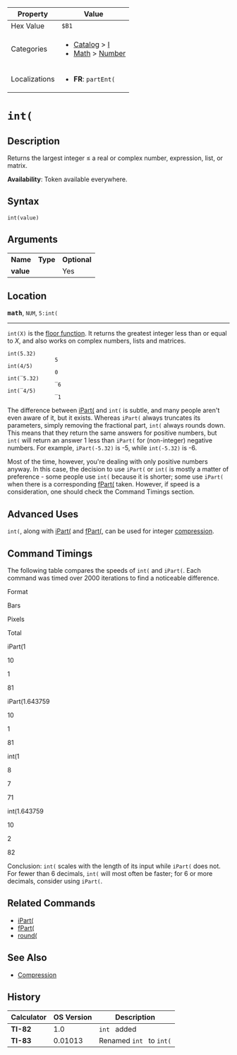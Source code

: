 | Property      | Value |
|---------------|-------|
| Hex Value     | `$B1`|
| Categories    | <ul><li>[Catalog](<../categories/Catalog.md>) > [I](<../categories/Catalog.md#I>)</li><li>[Math](<../categories/Math.md>) > [Number](<../categories/Math.md#Number>)</li></ul> |
| Localizations | <ul><li><b>FR</b>: `partEnt(`</li></ul> |

# `int(`

## Description
Returns the largest integer ≤ a real or complex number, expression, list, or matrix.


<b>Availability</b>: Token available everywhere.

## Syntax
`int(value)`

## Arguments
<table>
<tr><th>Name</th><th>Type</th><th>Optional</th></tr>

<tr><td><b>value</b></td><td></td><td>Yes</td></tr>

</table>

## Location
<tt><kbd><b>math</b></kbd></tt>, `NUM`, `5:int(`
<hr>

`int(X)` is the [floor function](https://mathworld.wolfram.com/FloorFunction.html). It returns the greatest integer less than or equal to _X_, and also works on complex numbers, lists and matrices.

```ti-basic
int(5.32)
               5
int(4/5)
               0
int(‾5.32)
               ‾6
int(‾4/5)
               ‾1
```

The difference between [iPart(](/ipart) and `int(` is subtle, and many people aren't even aware of it, but it exists. Whereas `iPart(` always truncates its parameters, simply removing the fractional part, `int(` always rounds down. This means that they return the same answers for positive numbers, but `int(` will return an answer 1 less than `iPart(` for (non-integer) negative numbers. For example, `iPart(-5.32)` is -5, while `int(-5.32)` is -6.

Most of the time, however, you're dealing with only positive numbers anyway. In this case, the decision to use `iPart(` or `int(` is mostly a matter of preference - some people use `int(` because it is shorter; some use `iPart(` when there is a corresponding [fPart(](/fpart) taken. However, if speed is a consideration, one should check the Command Timings section.

## Advanced Uses

`int(`, along with [iPart(](/ipart) and [fPart(](/fpart), can be used for integer [compression](/compression).

## Command Timings

The following table compares the speeds of `int(` and `iPart(`. Each command was timed over 2000 iterations to find a noticeable difference.

Format

Bars

Pixels

Total

iPart(1

10

1

81

iPart(1.643759

10

1

81

int(1

8

7

71

int(1.643759

10

2

82

Conclusion: `int(` scales with the length of its input while `iPart(` does not. For fewer than 6 decimals, `int(` will most often be faster; for 6 or more decimals, consider using `iPart(`.

## Related Commands

*   [iPart(](/ipart)
*   [fPart(](/fpart)
*   [round(](/round)

## See Also

*   [Compression](/compression)

## History
| Calculator | OS Version | Description |
|------------|------------|-------------|
| <b>TI-82</b> | 1.0 | `int ` added |
| <b>TI-83</b> | 0.01013 | Renamed `int ` to `int(`


